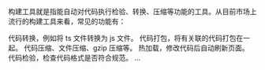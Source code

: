 构建工具就是指能自动对代码执行检验、转换、压缩等功能的工具。从目前市场上流行的构建工具来看，常见的功能有：

代码转换，例如将 ts 文件转换为 js 文件。
代码打包，将有关联的代码打包在一起。
代码压缩、文件压缩、gzip 压缩等。
热加载，修改代码后自动刷新页面。
代码检验，检查代码格式是否符合规范。 ...
